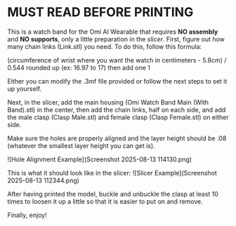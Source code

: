 # MUST READ BEFORE PRINTING

This is a watch band for the Omi AI Wearable that requires **NO assembly** and **NO supports**, only a little preparation in the _slicer_.
First, figure out how many chain links (Link.stl) you need. To do this, follow this formula:

(circumference of wrist where you want the watch in centimeters - 5.8cm) / 0.544 rounded up (ex: 16.97 to 17) then add one 1

Either you can modify the .3mf file provided or follow the next steps to set it up yourself.

Next, in the slicer, add the main housing (Omi Watch Band Main (With Band).stl) in the center, then add the chain links, half on each side, and add the male clasp (Clasp Male.stl) and female clasp (Clasp Female.stl) on either side.

Make sure the holes are properly aligned and the layer height should be .08 (whatever the smallest layer height you can get is).

![Hole Alignment Example](Screenshot 2025-08-13 114130.png)

This is what it should look like in the slicer:
![Slicer Example](Screenshot 2025-08-13 112344.png)

After having printed the model, buckle and unbuckle the clasp at least 10 times to loosen it up a little so that it is easier to put on and remove.

Finally, enjoy!
